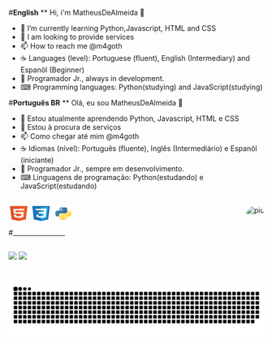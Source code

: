 #______English______
** Hi, i'm MatheusDeAlmeida 👋
- 🌱 I’m currently learning Python,Javascript, HTML and CSS
- 💞️ I am looking to provide services
- 📫 How to reach me @m4goth
- ☕ Languages (level):
Portuguese (fluent), English (Intermediary) and Espanõl (Beginner)
- 👀 Programador Jr., always in development.
- ⌨ Programming languages:
Python(studying) and JavaScript(studying)

#______Português BR______
** Olá, eu sou MatheusDeAlmeida 👋
- 🌱 Estou atualmente aprendendo Python, Javascript, HTML e CSS
- 💞️ Estou à procura de serviços
- 📫 Como chegar até mim @m4goth
- ☕ Idiomas (nível):
Português (fluente), Inglês (Intermediário) e Espanõl (iniciante)
- 👀 Programador Jr., sempre em desenvolvimento.
- ⌨ Linguagens de programação:
Python(estudando) e JavaScript(estudando)

<div style="display: inline_block"><br>
  <img align="center" alt="HTML" height="30" width="40" src="https://raw.githubusercontent.com/devicons/devicon/master/icons/html5/html5-original.svg">
  <img align="center" alt="CSS" height="30" width="40" src="https://raw.githubusercontent.com/devicons/devicon/master/icons/css3/css3-original.svg">
  <img align="center" alt="Python" height="30" width="40" src="https://raw.githubusercontent.com/devicons/devicon/master/icons/python/python-original.svg">
  
  <img align="right" alt="pic" height="150" style="border-radius:100px;" src="https://cdn.discordapp.com/attachments/929515475283628094/935168831310151680/gif_programador.gif">
</div>

#________________
 
 ##
  
 <div> 
  <a href="https://instagram.com/m4goth" target="_blank"><img src="https://img.shields.io/badge/-Instagram-%23E4405F?style=for-the-badge&logo=instagram&logoColor=white" target="_blank"></a>
  <a href="https://www.linkedin.com/in/matheusdealmeidasilveira" target="_blank"><img src="https://img.shields.io/badge/-LinkedIn-%230077B5?style=for-the-badge&logo=linkedin&logoColor=white" target="_blank"></a> 
 
  ![Snake animation](https://github.com/MatheusDeAlmeidaSilveira/MatheusDeAlmeidaSilveira/blob/output/github-contribution-grid-snake.svg)
 
</div> 
  

